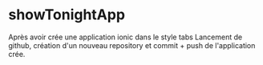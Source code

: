 # showTonightApp

Après avoir crée une application ionic dans le style tabs 
Lancement de github, création d'un nouveau repository et commit + push de l'application crée.
